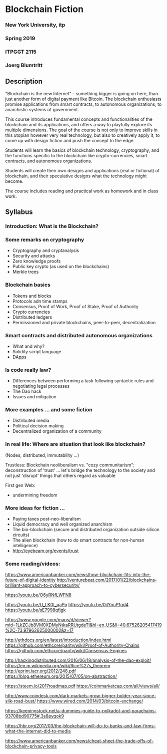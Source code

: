 # Blockchain Fiction
### New York University, itp
### Spring 2019
### ITPGGT 2115
### Joerg Blumtritt

## Description
"Blockchain is the new Internet" - something bigger is going on here, than just another form of digital payment like Bitcoin. The blockchain enthusiasts promise applications from smart contracts, to autonomous organizations, to anarchistic systems of government.

This course introduces fundamental concepts and functionalities of the blockchain and its applications, and offers a way to playfully explore its multiple dimensions. The goal of the course is not only to improve skills in this utopian however very real technology, but also to creatively apply it, to come up with design fiction and push the concept to the edge.

Students will learn the basics of blockchain technology, cryptography, and the functions specific to the blockchain like crypto-currencies, smart contracts, and autonomous organizations.

Students will create their own designs and applications (real or fictional) of blockchain, and their speculative designs what the technology might become.

The course includes reading and practical work as homework and in class work.

## Syllabus

### Introduction: What is the Blockchain?

### Some remarks on cryptography
- Cryptography and cryptanalysis
- Security and attacks
- Zero knowledge proofs
- Public key crypto (as used on the blockchains)
- Merkle trees

### Blockchain basics
- Tokens and blocks
- Protocols adn time stamps
- Consensus, Proof of Work, Proof of Stake, Proof of Authority
- Crypto currencies
- Distributed ledgers
- Permissioned and private blockchains, peer-to-peer, decentralization 

### Smart contracts and distributed autonomous organizations
- What and why?
- Solidity script language
- DApps

### Is code really law?
- Differences between performing a task following syntactic rules and negotiating legal processes
- The Dao hack
- Issues and mitigation

### More examples ... and some fiction
- Distributed media
- Political decision making
- Decentralized organization of a community

### In real life: Where are situation that look like blockchain?
(Nodes, distributed, immutability ...)

Trustless: Blockchain neoliberalism vs. "cozy communitarism"; deconstruction of 'trust'
... let's bridge the technology to the society and not just 'disrupt' things that others regard as valuable

First gen Web:
- undermining freedom

### More ideas for fiction ...
- Paying taxes post-neo-liberalism
- Liquid democracy and well organized anarchism
- The bio-blockchain (secure and distributed organization outside silicon circuits)
- The alien blockchain (how to do smart contracts for non-human intelligence)
- http://eyebeam.org/events/trust


### Some reading/videos:
https://www.americanbanker.com/news/how-blockchain-fits-into-the-future-of-digital-identity
http://venturebeat.com/2017/01/22/blockchains-brilliant-approach-to-cybersecurity/

https://youtu.be/O6yRNfLWFN8


https://youtu.be/U_LK0t_qaPo
https://youtu.be/0ilYnuP1qd4
https://youtu.be/sE7998qfjgk

https://www.google.com/maps/d/viewer?mid=1LkZCJb8VM0XDMyNtkaRRUtgdeTI&hl=en_US&ll=40.67526205417419%2C-73.97962625000002&z=17

http://ethdocs.org/en/latest/introduction/index.html
https://github.com/ethcore/parity/wiki/Proof-of-Authority-Chains
https://github.com/ethcore/parity/wiki/Consensus-Engines


http://hackingdistributed.com/2016/06/18/analysis-of-the-dao-exploit/
https://en.m.wikipedia.org/wiki/Rice%27s_theorem
http://eprint.iacr.org/2012/248.pdf
https://blog.ethereum.org/2015/07/05/on-abstraction/

https://steem.io/2017roadmap.pdf
https://coinmarketcap.com/all/views/all/

http://www.coindesk.com/dark-markets-grow-bigger-bolder-year-since-silk-road-bust/
https://www.wired.com/2014/03/bitcoin-exchange/


https://keepingstock.net/a-dummies-guide-to-polkadot-and-parachains-93708bd90775#.3s8pyqok9

https://hbr.org/2017/03/the-blockchain-will-do-to-banks-and-law-firms-what-the-internet-did-to-media

https://www.americanbanker.com/news/cheat-sheet-the-trade-offs-of-blockchain-privacy-tools




